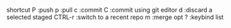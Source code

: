 shortcut
P :push
p :pull
c :commit
C :commit using git editor
d :discard a selected staged
CTRL-r :switch to a recent repo
m :merge opt
? :keybind list